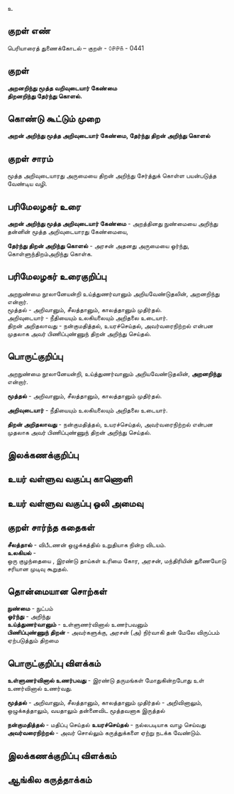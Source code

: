 உ

## குறள் எண் 

பெரியாரைத் துணைக்கோடல் – குறள் - ௦௪௪௧ - 0441  

## குறள் 

**அறனறிந்து மூத்த வறிவுடையார் கேண்மை  
திறனறிந்து தேர்ந்து கொளல்.**

## கொண்டு கூட்டும் முறை

**அறன் அறிந்து மூத்த அறிவுடையார் கேண்மை, தேர்ந்து திறன் அறிந்து கொளல்**

## குறள் சாரம் 

மூத்த அறிவுடையாரது அருமையை திறன் அறிந்து சேர்த்துக் கொள்ள பயன்படுத்த வேண்டிய வழி.  

## பரிமேலழகர் உரை

**அறன் அறிந்து மூத்த அறிவுடையார் கேண்மை** - அறத்தினது நுண்மையை அறிந்து தன்னின் மூத்த அறிவுடையாரது கேண்மையை,  

**தேர்ந்து திறன் அறிந்து கொளல்** - அரசன் அதனது அருமையை ஓர்ந்து, கொள்ளுந்திறம்அறிந்து கொள்க.

## பரிமேலழகர் உரைகுறிப்பு   

அறநுண்மை நூலானேயன்றி உய்த்துணர்வானும் அறியவேண்டுதலின், அறனறிந்து என்றார்.  
மூத்தல் - அறிவானும், சீலத்தானும், காலத்தானும் முதிர்தல்.  
அறிவுடையார் - நீதியையும் உலகியலையும் அறிதலை உடையார்.  
திறன் அறிதலாவது - நன்குமதித்தல், உயரச்செய்தல், அவர்வரைநிற்றல் என்பன முதலாக அவர் பிணிப்புண்ணுந் திறன் அறிந்து செய்தல்.    

## பொருட்குறிப்பு 

அறநுண்மை நூலானேயன்றி, உய்த்துணர்வானும் அறியவேண்டுதலின், **அறனறிந்து** என்றார்.  

**மூத்தல்** - அறிவானும், சீலத்தானும், காலத்தானும் முதிர்தல்.    

**அறிவுடையார்** - நீதியையும் உலகியலையும் அறிதலை உடையார்.    

**திறன் அறிதலாவது** - நன்குமதித்தல், உயரச்செய்தல், அவர்வரைநிற்றல் என்பன முதலாக அவர் பிணிப்புண்ணுந் திறன் அறிந்து செய்தல்.    


## இலக்கணக்குறிப்பு  


## உயர் வள்ளுவ வகுப்பு காணொளி


## உயர் வள்ளுவ வகுப்பு ஒலி அமைவு 

 
## குறள் சார்ந்த கதைகள் 

**சீலத்தால்** - விபீடணன் ஒழுக்கத்தில் உறுதியாக நின்ற விடயம்.  
**உலகியல்** -   
ஒரு குழந்தையை , இரண்டு தாய்கள் உரிமை கோர, அரசன், மந்திரியின் துணையோடு சரியான முடிவு கூறுதல்.  

## தொன்மையான சொற்கள்
  
**நுண்மை** - நுட்பம்  
**ஓர்ந்து** -  அறிந்து  
**உய்த்துணர்வானும்** - உள்ளுணர்வினால் உணர்பவனும்   
**பிணிப்புண்ணுந் திறன்** - அவர்களுக்கு, அரசன் (அ) நிர்வாகி தன் மேலே விருப்பம் ஏற்படுத்தும் திறமை 

## பொருட்குறிப்பு விளக்கம்

**உள்ளுணர்வினால் உணர்பவது** - இரண்டு தருமங்கள் மோதுகின்றபோது உள் உணர்வினால் உணர்வது.  

**மூத்தல்** - அறிவானும், சீலத்தானும், காலத்தானும் முதிர்தல் - அறிவினாலும், ஒழுக்கத்தாலும், வயதாலும் தன்னைவிட மூத்தவனாக இருத்தல்   

**நன்குமதித்தல்**  - மதிப்பு செய்தல் 
**உயரச்செய்தல்** -  நல்லபடியாக வாழ செய்வது   
**அவர்வரைநிற்றல்** - அவர் சொல்லும் கருத்துக்களை ஏற்று நடக்க வேண்டும்.  

## இலக்கணக்குறிப்பு விளக்கம்


## ஆங்கில கருத்தாக்கம் 


